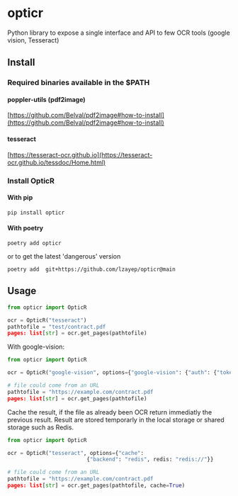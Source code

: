 # opticr

Python library to expose a single interface and API to few OCR tools (google vision, Tesseract)

## Install
### Required binaries available in the $PATH
#### poppler-utils (pdf2image)

[https://github.com/Belval/pdf2image#how-to-install](https://github.com/Belval/pdf2image#how-to-install)

#### tesseract

[https://tesseract-ocr.github.io](https://tesseract-ocr.github.io/tessdoc/Home.html)

### Install OpticR
#### With pip

``` shell
pip install opticr
```

#### With poetry

``` shell
poetry add opticr
```

or to get the latest 'dangerous' version

```
poetry add  git+https://github.com/lzayep/opticr@main
```

## Usage

``` python
from opticr import OpticR

ocr = OpticR("tesseract")
pathtofile = "test/contract.pdf
pages: list[str] = ocr.get_pages(pathtofile)

```

With google-vision:

``` python
from opticr import OpticR

ocr = OpticR("google-vision", options={"google-vision": {"auth": {"token": ""}}})

# file could come from an URL
pathtofile = "https://example.com/contract.pdf
pages: list[str] = ocr.get_pages(pathtofile)

```

Cache the result, if the file as already been OCR return immediatly the previous result.
Result are stored temporarly in the local storage or shared storage such as Redis.
``` python
from opticr import OpticR

ocr = OpticR("tesseract", options={"cache":
                         {"backend": "redis", redis: "redis://"}}

# file could come from an URL
pathtofile = "https://example.com/contract.pdf
pages: list[str] = ocr.get_pages(pathtofile, cache=True)

```

